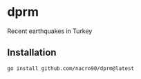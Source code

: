 # dprm
Recent earthquakes in Turkey

## Installation
```sh
go install github.com/nacro90/dprm@latest
```
